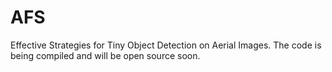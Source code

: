 # AFS
Effective Strategies for Tiny Object Detection on Aerial Images.
The code is being compiled and will be open source soon.
